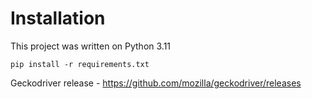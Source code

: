 # Installation
This project was written on Python 3.11

```shell
pip install -r requirements.txt
```
Geckodriver release - https://github.com/mozilla/geckodriver/releases

